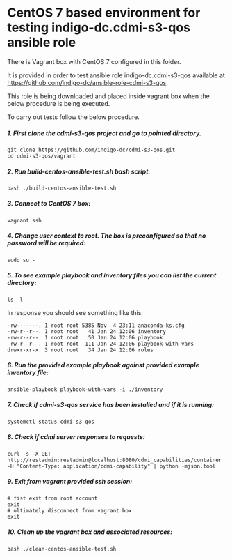 # CentOS 7 based environment for testing indigo-dc.cdmi-s3-qos ansible role 

There is Vagrant box with CentOS 7 configured in this folder.

It is provided in order to test ansible role indigo-dc.cdmi-s3-qos available at https://github.com/indigo-dc/ansible-role-cdmi-s3-qos.

This role is being downloaded and placed inside vagrant box when the below procedure is being executed.

To carry out tests follow the below procedure.


##### 1. First clone the cdmi-s3-qos project and go to pointed directory.

```
git clone https://github.com/indigo-dc/cdmi-s3-qos.git
cd cdmi-s3-qos/vagrant
```

##### 2. Run build-centos-ansible-test.sh bash script.

```
bash ./build-centos-ansible-test.sh
```

##### 3. Connect to CentOS 7 box:

```
vagrant ssh
```

##### 4. Change user context to root. The box is preconfigured so that no password will be required:

```
sudo su -
```

##### 5. To see example playbook and inventory files you can list the current directory:

```
ls -l
``` 

In response you should see something like this:

```
-rw-------. 1 root root 5385 Nov  4 23:11 anaconda-ks.cfg
-rw-r--r--. 1 root root   41 Jan 24 12:06 inventory
-rw-r--r--. 1 root root   50 Jan 24 12:06 playbook
-rw-r--r--. 1 root root  111 Jan 24 12:06 playbook-with-vars
drwxr-xr-x. 3 root root   34 Jan 24 12:06 roles
``` 

##### 6. Run the provided example playbook against provided example inventory file:

```
ansible-playbook playbook-with-vars -i ./inventory
``` 

##### 7. Check if cdmi-s3-qos service has been installed and if it is running:

```
systemctl status cdmi-s3-qos
```

##### 8. Check if cdmi server responses to requests:

```
curl -s -X GET http://restadmin:restadmin@localhost:8080/cdmi_capabilities/container -H "Content-Type: application/cdmi-capability" | python -mjson.tool
```

##### 9. Exit from vagrant provided ssh session:

```
# fist exit from root account
exit
# ultimately disconnect from vagrant box
exit
``` 

##### 10. Clean up the vagrant box and associated resources:

```
bash ./clean-centos-ansible-test.sh
```
